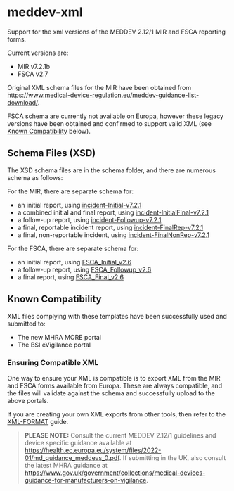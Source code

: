 # meddev-xml
Support for the xml versions of the MEDDEV 2.12/1 MIR and FSCA reporting forms.

Current versions are:

- MIR v7.2.1b
- FSCA v2.7

Original XML schema files for the MIR have been obtained from
https://www.medical-device-regulation.eu/meddev-guidance-list-download/.

FSCA schema are currently not available on Europa, however these legacy versions have been obtained
and confirmed to support valid XML (see [Known Compatibility](#Known-Compatibility) below).

## Schema Files (XSD)
The XSD schema files are in the schema folder, and there are numerous schema as follows:

For the MIR, there are separate schema for:

- an initial report, using [incident-Initial-v7.2.1](./schema/incident-Initial-v7.2.1.xsd)
- a combined initial and final report, using [incident-InitialFinal-v7.2.1](./schema/incident-InitialFinal-v7.2.1.xsd)
- a follow-up report, using [incident-Followup-v7.2.1](./schema/incident-Followup-v7.2.1.xsd)
- a final, reportable incident report, using [incident-FinalRep-v7.2.1](./schema/incident-FinalRep-v7.2.1.xsd)
- a final, non-reportable incident, using [incident-FinalNonRep-v7.2.1](./schema/incident-FinalNonRep-v7.2.1.xsd)

For the FSCA, there are separate schema for:

- an initial report, using [FSCA_Initial_v2.6](./schema/FSCA_Initial_v2.6.xsd)
- a follow-up report, using [FSCA_Followup_v2.6](./schema/FSCA_Followup_v2.6.xsd)
- a final report, using [FSCA_Final_v2.6](./schema/FSCA_Final_v2.6.xsd)


## Known Compatibility
XML files complying with these templates have been successfully used and submitted to:

- The new MHRA MORE portal
- The BSI eVigilance portal


### Ensuring Compatible XML
One way to ensure your XML is compatible is to export XML from the MIR and FSCA forms available from Europa.
These are always compatible, and the files will validate against the schema and successfully upload to the
above portals.

If you are creating your own XML exports from other tools, then refer to the [XML-FORMAT](XML-FORMAT.md)
guide.


> **PLEASE NOTE:** Consult the current MEDDEV 2.12/1 guidelines and device specific guidance available
> at https://health.ec.europa.eu/system/files/2022-01/md_guidance_meddevs_0.pdf. If submitting in the UK,
> also consult the latest MHRA guidance at https://www.gov.uk/government/collections/medical-devices-guidance-for-manufacturers-on-vigilance.